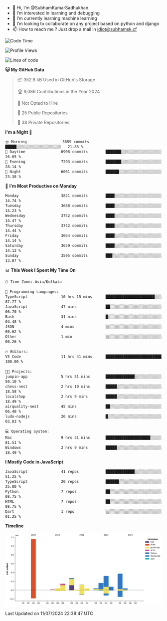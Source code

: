 - 👋 Hi, I’m @SubhamKumarSadhukhan
- 👀 I’m interested in learning and debugging
- 🌱 I’m currently learning machine learning
- 💞️ I’m looking to collaborate on any project based on python and django
- 📫 How to reach me ?
      Just drop a mail in idiot@subhamsk.cf

<!---
SubhamKumarSadhukhan/SubhamKumarSadhukhan is a ✨ special ✨ repository because its `README.md` (this file) appears on your GitHub profile.
You can click the Preview link to take a look at your changes.
--->


<!--START_SECTION:waka-->
![Code Time](http://img.shields.io/badge/Code%20Time-2%2C297%20hrs%2031%20mins-blue)

![Profile Views](http://img.shields.io/badge/Profile%20Views-0-blue)

![Lines of code](https://img.shields.io/badge/From%20Hello%20World%20I%27ve%20Written-2.8%20million%20lines%20of%20code-blue)

**🐱 My GitHub Data** 

> 📦 352.8 kB Used in GitHub's Storage 
 > 
> 🏆 9,086 Contributions in the Year 2024
 > 
> 🚫 Not Opted to Hire
 > 
> 📜 25 Public Repositories 
 > 
> 🔑 38 Private Repositories 
 > 
**I'm a Night 🦉** 

```text
🌞 Morning                5659 commits        █████░░░░░░░░░░░░░░░░░░░░   21.83 % 
🌆 Daytime                6908 commits        ███████░░░░░░░░░░░░░░░░░░   26.65 % 
🌃 Evening                7293 commits        ███████░░░░░░░░░░░░░░░░░░   28.14 % 
🌙 Night                  6061 commits        ██████░░░░░░░░░░░░░░░░░░░   23.38 % 
```
📅 **I'm Most Productive on Monday** 

```text
Monday                   3821 commits        ████░░░░░░░░░░░░░░░░░░░░░   14.74 % 
Tuesday                  3688 commits        ████░░░░░░░░░░░░░░░░░░░░░   14.23 % 
Wednesday                3752 commits        ████░░░░░░░░░░░░░░░░░░░░░   14.47 % 
Thursday                 3742 commits        ████░░░░░░░░░░░░░░░░░░░░░   14.44 % 
Friday                   3664 commits        ████░░░░░░░░░░░░░░░░░░░░░   14.14 % 
Saturday                 3659 commits        ████░░░░░░░░░░░░░░░░░░░░░   14.12 % 
Sunday                   3595 commits        ███░░░░░░░░░░░░░░░░░░░░░░   13.87 % 
```


📊 **This Week I Spent My Time On** 

```text
🕑︎ Time Zone: Asia/Kolkata

💬 Programming Languages: 
TypeScript               10 hrs 15 mins      ██████████████████████░░░   87.77 % 
JavaScript               47 mins             ██░░░░░░░░░░░░░░░░░░░░░░░   06.70 % 
Bash                     31 mins             █░░░░░░░░░░░░░░░░░░░░░░░░   04.48 % 
JSON                     4 mins              ░░░░░░░░░░░░░░░░░░░░░░░░░   00.62 % 
Other                    1 min               ░░░░░░░░░░░░░░░░░░░░░░░░░   00.26 % 

🔥 Editors: 
VS Code                  11 hrs 41 mins      █████████████████████████   100.00 % 

🐱‍💻 Projects: 
jumpin-app               5 hrs 51 mins       █████████████░░░░░░░░░░░░   50.10 % 
chess-nest               2 hrs 10 mins       █████░░░░░░░░░░░░░░░░░░░░   18.58 % 
localshop                2 hrs 9 mins        █████░░░░░░░░░░░░░░░░░░░░   18.49 % 
airquality-nest          45 mins             ██░░░░░░░░░░░░░░░░░░░░░░░   06.48 % 
ludo-nodejs              26 mins             █░░░░░░░░░░░░░░░░░░░░░░░░   03.83 % 

💻 Operating System: 
Mac                      9 hrs 31 mins       ████████████████████░░░░░   81.51 % 
Windows                  2 hrs 9 mins        █████░░░░░░░░░░░░░░░░░░░░   18.49 % 
```

**I Mostly Code in JavaScript** 

```text
JavaScript               41 repos            █████████████░░░░░░░░░░░░   51.25 % 
TypeScript               20 repos            ██████░░░░░░░░░░░░░░░░░░░   25.00 % 
Python                   7 repos             ██░░░░░░░░░░░░░░░░░░░░░░░   08.75 % 
HTML                     7 repos             ██░░░░░░░░░░░░░░░░░░░░░░░   08.75 % 
Dart                     1 repo              ░░░░░░░░░░░░░░░░░░░░░░░░░   01.25 % 
```



**Timeline**

![Lines of Code chart](https://raw.githubusercontent.com/SubhamKumarSadhukhan/SubhamKumarSadhukhan/main/assets/bar_graph.png)


 Last Updated on 11/07/2024 22:38:47 UTC
<!--END_SECTION:waka-->
